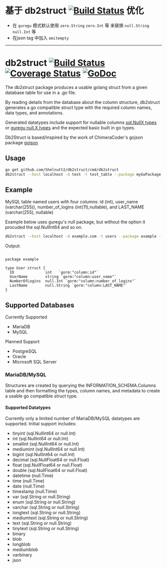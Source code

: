 
# 基于 db2struct [![Build Status](https://travis-ci.org/Shelnutt2/db2struct.svg?branch=master)](https://travis-ci.org/Shelnutt2/db2struct) 优化

- 在 `guregu` 模式默认使用 `zero.String` `zero.Int` 等 来替换 `null.String` `null.Int` 等
- 在json tag 中加入 `omitempty`

------------
# db2struct [![Build Status](https://travis-ci.org/Shelnutt2/db2struct.svg?branch=master)](https://travis-ci.org/Shelnutt2/db2struct) [![Coverage Status](https://coveralls.io/repos/github/Shelnutt2/db2struct/badge.svg?branch=1-add-coveralls-support)](https://coveralls.io/github/Shelnutt2/db2struct?branch=1-add-coveralls-support) [![GoDoc](https://godoc.org/github.com/Shelnutt2/db2struct?status.svg)](https://godoc.org/github.com/Shelnutt2/db2struct)

The db2struct package produces a usable golang struct from a given database table for use in a .go file.

By reading details from the database about the column structure, db2struct generates a go compatible struct type
with the required column names, data types, and annotations.

Generated datatypes include support for nullable columns [sql.NullX types](https://golang.org/pkg/database/sql/#NullBool) or [guregu null.X types](https://github.com/guregu/null)
and the expected basic built in go types.

Db2Struct is based/inspired by the work of ChimeraCoder's gojson package
[gojson](https://github.com/ChimeraCoder/gojson)



## Usage

```BASH
go get github.com/Shelnutt2/db2struct/cmd/db2struct
db2struct --host localhost -d test -t test_table --package myGoPackage --struct testTable -p --user testUser
```

## Example

MySQL table named users with four columns: id (int), user_name (varchar(255)), number_of_logins (int(11),nullable), and LAST_NAME (varchar(255), nullable)  

Example below uses guregu's null package, but without the option it procuded the sql.NullInt64 and so on.
```BASH
db2struct --host localhost -d example.com -t users --package example --struct user -p --user exampleUser --guregu --gorm
```

Output:
```GOLANG

package example

type User struct {
  ID              int   `gorm:"column:id"`
  UserName        string `gorm:"column:user_name"`
  NumberOfLogins  null.Int `gorm:"column:number_of_logins"`
  LastName        null.String `gorm:"column:LAST_NAME"`
}
```

## Supported Databases

Currently Supported
-   MariaDB
-   MySQL

Planned Support
-   PostgreSQL
-   Oracle
-   Microsoft SQL Server

### MariaDB/MySQL

Structures are created by querying the INFORMATION_SCHEMA.Columns table and then formatting the types, column names,
and metadata to create a usable go compatible struct type.

#### Supported Datatypes

Currently only a limited number of MariaDB/MySQL datatypes are supported. Initial support includes:
-   tinyint (sql.NullInt64 or null.Int)
-   int      (sql.NullInt64 or null.Int)
-   smallint      (sql.NullInt64 or null.Int)
-   mediumint      (sql.NullInt64 or null.Int)
-   bigint (sql.NullInt64 or null.Int)
-   decimal (sql.NullFloat64 or null.Float)
-   float (sql.NullFloat64 or null.Float)
-   double (sql.NullFloat64 or null.Float)
-   datetime (null.Time)
-   time  (null.Time)
-   date (null.Time)
-   timestamp (null.Time)
-   var (sql.String or null.String)
-   enum (sql.String or null.String)
-   varchar (sql.String or null.String)
-   longtext (sql.String or null.String)
-   mediumtext (sql.String or null.String)
-   text (sql.String or null.String)
-   tinytext (sql.String or null.String)
-   binary
-   blob
-   longblob
-   mediumblob
-   varbinary
-   json
